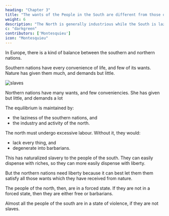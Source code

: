 ```yaml
---
heading: "Chapter 3"
title: "The wants of the People in the South are different from those of the North"
weight: 6
description: "The North is generally industrious while the South is lazy"
c: "darkgreen"
contributors: ['Montesquieu']
icon: "Montesquieu"
---
```



In Europe, there is a kind of balance between the southern and northern nations.

Southern nations have every convenience of life, and few of its wants. Nature has given them much, and demands but little.

![slaves](https://sorasystem.sirv.com/photos/medieval/slavef2.jpg)

Northern nations have many wants, and few conveniencies. She has given but little, and demands a lot

The equilibrium is maintained by:
- the laziness of the southern nations, and
- the industry and activity of the north.

The north must undergo excessive labour. Without it, they would:
- lack every thing, and
- degenerate into barbarians.

This has naturalized slavery to the people of the south. They can easily dispense with riches, so they can more easily dispense with liberty.

But the northern nations need liberty because it can best let them them satisfy all those wants which they have received from nature.

The people of the north, then, are in a forced state. If they are not in a forced state, then they are either free or barbarians.

Almost all the people of the south are in a state of violence, if they are not slaves.
